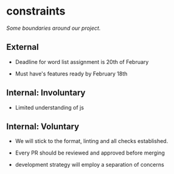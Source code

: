 # constraints

_Some boundaries around our project._

## External

<!--  constraints coming from the outside that your team has no control over. these may include:  - project deadlines  - UI design or color schemes  - technologies (sometimes a client will tell you what to use)-->

- Deadline for word list assignment is 20th of February

- Must have's features ready by February 18th

## Internal: Involuntary

<!--  constraints that come from within your team, and you have no control over. they may include:  - each of your individual skill levels  - amount of time available to work on the project-->

- Limited understanding of js

## Internal: Voluntary

<!--  constraints that your team decided on to help scope the project. they may include:  - coding style & conventions  - agree on a code review checklist for the project repository  - the number of hours you want to spend working  - only using the colors black and white-->

- We will stick to the format, linting and all checks established.

- Every PR should be reviewed and approved before merging

- development strategy will employ a separation of concerns
